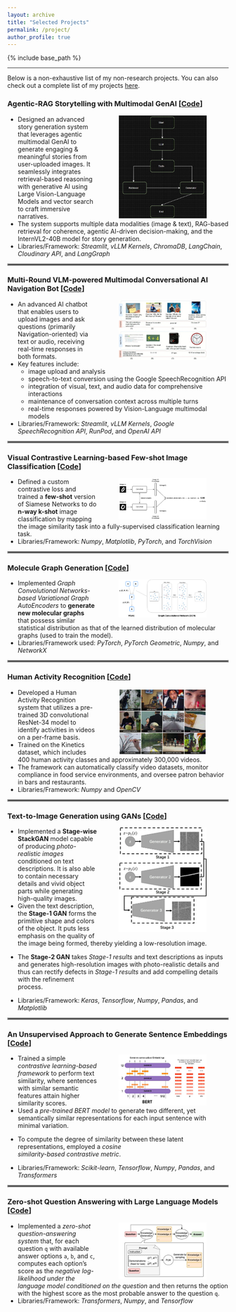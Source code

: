 ```yaml
---
layout: archive
title: "Selected Projects"
permalink: /project/
author_profile: true
---
```


{% include base_path %}

---

Below is a non-exhaustive list of my non-research projects. You can also check out a complete list of my projects [here](https://github.com/fork123aniket?tab=repositories).

### Agentic-RAG Storytelling with Multimodal GenAI   [[Code](https://github.com/fork123aniket/Agentic-RAG-Storytelling-with-Multimodal-GenAI)]

<img align="right" src="../files/agentic_ai.jpg" width=200px hspace="50">

- Designed an advanced story generation system that leverages agentic multimodal GenAI to generate engaging & meaningful stories from user-uploaded images. It seamlessly integrates retrieval-based reasoning with generative AI using Large Vision-Language Models and vector search to craft immersive narratives. 
- The system supports multiple data modalities (image & text), RAG-based retrieval for coherence, agentic AI-driven decision-making, and the InternVL2-40B model for story generation.
- Libraries/Framework: *Streamlit*, *vLLM Kernels*, *ChromaDB*, *LangChain*, *Cloudinary API*, and *LangGraph*

<hr style="border:2px solid gray">

### Multi-Round VLM-powered Multimodal Conversational AI Navigation Bot   [[Code](https://github.com/fork123aniket/Multi-Round-VLM-powered-Multimodal-Conversational-AI-Navigation-Bot)]

<img align="right" src="../files/multimodal.jpg" width=200px hspace="50">

- An advanced AI chatbot that enables users to upload images and ask questions (primarily Navigation-oriented) via text or audio, receiving real-time responses in both formats.
- Key features include:
  - image upload and analysis
  - speech-to-text conversion using the Google SpeechRecognition API
  - integration of visual, text, and audio data for comprehensive interactions
  - maintenance of conversation context across multiple turns
  - real-time responses powered by Vision-Language multimodal models
- Libraries/Framework: *Streamlit*, *vLLM Kernels*, *Google SpeechRecognition API*, *RunPod*, and *OpenAI API*

<hr style="border:2px solid gray">

### Visual Contrastive Learning-based Few-shot Image Classification   [[Code](https://github.com/fork123aniket/Visual-Contrastive-Learning-for-Few-shot-Image-Classification)]

<img align="right" src="../files/siamesenetworks.png" width=200px hspace="50">

- Defined a custom contrastive loss and trained a **few-shot** version of Siamese Networks to do **n-way k-shot**
image classification by mapping the image similarity task into a fully-supervised classification learning task.
- Libraries/Framework: *Numpy*, *Matplotlib*, *PyTorch*, and *TorchVision*

<hr style="border:2px solid gray">

### Molecule Graph Generation   [[Code](https://github.com/fork123aniket/Molecule-Graph-Generation)]

<img align="right" src="../files/vgae.png" width=200px hspace="50">

- Implemented *Graph Convolutional Networks-based Variational Graph AutoEncoders* to **generate new molecular graphs** that possess similar statistical distribution as that of the learned distribution of molecular graphs (used
to train the model).
- Libraries/Framework used: *PyTorch*, *PyTorch Geometric*, *Numpy*, and *NetworkX*

<hr style="border:2px solid gray">

### Human Activity Recognition   [[Code](https://github.com/fork123aniket/Human-Activity-Recognition)]

<img align="right" src="../files/img.jpg" width=200px hspace="50">

- Developed a Human Activity Recognition system that utilizes a pre-trained 3D convolutional ResNet-34 model to identify activities in videos on a per-frame basis.
- Trained on the Kinetics dataset, which includes 400 human activity classes and approximately 300,000 videos.
- The framework can automatically classify video datasets, monitor compliance in food service environments, and oversee patron behavior in bars and restaurants.
- Libraries/Framework: *Numpy* and *OpenCV*

<hr style="border:2px solid gray">

### Text-to-Image Generation using GANs   [[Code](https://github.com/fork123aniket/Text-to-Image-Synthesis-using-StackGANs)]

<img align="right" src="../files/stagegan.png" width=200px hspace="50">

- Implemented a **Stage-wise StackGAN** model capable of producing *photo-realistic images* conditioned on text
descriptions. It is also able to contain necessary details and vivid object parts while generating high-quality
images.
- Given the text description, the **Stage-1 GAN** forms the primitive shape and colors of the object. It puts less
emphasis on the quality of the image being formed, thereby yielding a low-resolution image.
- <p>The <b>Stage-2 GAN</b> takes <i>Stage-1 results</i> and text descriptions as inputs and generates high-resolution images with photo-realistic details and thus can rectify defects in <i>Stage-1 results</i> and add compelling details with the refinement<br> process.</p>
- Libraries/Framework: *Keras*, *Tensorflow*, *Numpy*, *Pandas*, and *Matplotlib*

<hr style="border:2px solid gray">

### An Unsupervised Approach to Generate Sentence Embeddings   [[Code](https://github.com/fork123aniket/Contrastive-Learning-for-Sentence-Embeddings)]

<img align="right" src="../files/bert.jpg" width=200px hspace="50">

- Trained a simple *contrastive learning-based framework* to perform text similarity, where sentences with
similar semantic features attain higher similarity scores.
- Used a *pre-trained BERT model* to generate two different, yet semantically similar representations for each
input sentence with minimal variation.
- <p>To compute the degree of similarity between these latent representations, employed a <i>cosine<br>
  similarity-based contrastive metric</i>.</p>
- Libraries/Framework: *Scikit-learn*, *Tensorflow*, *Numpy*, *Pandas*, and *Transformers*

<hr style="border:2px solid gray">

### Zero-shot Question Answering with Large Language Models   [[Code](https://github.com/fork123aniket/Zero-Shot-Question-Answering)]

<img align="right" src="../files/zeroshot.jpg" width=200px hspace="50">

- Implemented a *zero-shot question-answering system* that, for each question `q` with available answer options
`a`, `b`, and `c`, computes each option’s score as the *negative log-likelihood under the language model conditioned on the question* and then returns the option with the highest score as the most probable answer
to the question `q`.
- Libraries/Framework: *Transformers*, *Numpy*, and *Tensorflow*
